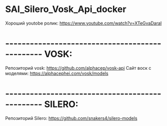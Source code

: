# SAI_Silero_Vosk_Api_docker

Хороший youtobe ролик:
https://www.youtube.com/watch?v=XTeGvaDaraI

# -----------------------------------------------  VOSK:

Репозиторий vosk:
https://github.com/alphacep/vosk-api
Сайт воск с моделями: 
https://alphacephei.com/vosk/models

# -----------------------------------------------   SILERO:
Репозиторий Silero:
https://github.com/snakers4/silero-models


